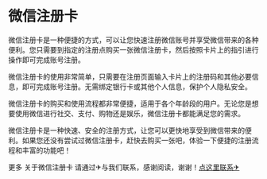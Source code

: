 # 微信注册卡

微信注册卡是一种便捷的方式，可以让您快速注册微信账号并享受微信带来的各种便利。您只需要到指定的注册点购买一张微信注册卡，然后按照卡片上的指引进行操作即可完成账号注册。

微信注册卡的使用非常简单，只需要在注册页面输入卡片上的注册码和其他必要信息，即可完成账号注册。无需绑定银行卡或其他个人信息，保护个人隐私安全。

微信注册卡的购买和使用流程都非常便捷，适用于各个年龄段的用户。无论您是想要使用微信进行社交、支付、购物还是娱乐，微信注册卡都能满足您的需求。

微信注册卡是一种快速、安全的注册方式，让您可以更快地享受到微信带来的便利。如果您还没有尝试过微信注册卡，赶快去购买一张吧，体验一下便捷的注册流程和丰富的功能吧！

更多 关于微信注册卡 请通过✈与我们联系，感谢阅读，谢谢！[点这里联系✈](https://ss.k02.cc)
